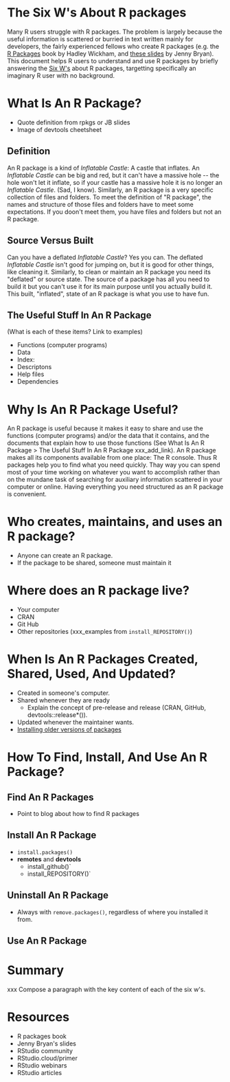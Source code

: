 # The Six W's About R packages

Many R users struggle with R packages. The problem is largely because the useful information is scattered or burried in text written mainly for developers, the fairly experienced fellows who create R packages (e.g. the [R Packages](http://r-pkgs.had.co.nz/) book by Hadley Wickham, and [these slides](https://speakerdeck.com/jennybc/ubc-stat545-2015-writing-your-first-r-package) by Jenny Bryan). This document helps R users to understand and use R packages by briefly answering the [Six W's](https://en.wikipedia.org/wiki/Five_Ws) about R packages, targetting specifically an imaginary R user with no background.



# What Is An R Package?
* Quote definition from rpkgs or JB slides
* Image of devtools cheetsheet

## Definition
An R package is a kind of _Inflatable Castle_: A castle that inflates. An _Inflatable Castle_ can be big and red, but it can't have a massive hole -- the hole won't let it inflate, so if your castle has a massive hole it is no longer an _Inflatable Castle_. (Sad, I know). Similarly, an R package is a very specific collection of files and folders. To meet the definition of "R package", the names and structure of those files and folders have to meet some expectations. If you doon't meet them, you have files and folders but not an R package.

## Source Versus Built
Can you have a deflated _Inflatable Castle_? Yes you can. The deflated _Inflatable Castle_ isn't good for jumping on, but it is good for other things, like cleaning it. Similarly, to clean or maintain an R package you need its "deflated" or source state. The source of a package has all you need to build it but you can't use it for its main purpose until you actually build it. This built, "inflated", state of an R package is what you use to have fun.

## The Useful Stuff In An R Package
(What is each of these items? Link to examples)
* Functions (computer programs)
* Data
* Index: 
* Descriptons
* Help files
* Dependencies

# Why Is An R Package Useful?
An R package is useful because it makes it easy to share and use the functions (computer programs) and/or the data that it contains, and the documents that explain how to use those functions (See What Is An R Package > The Useful Stuff In An R Package xxx_add_link). An R package makes all its components available from one place: The R console. Thus R packages help you to find what you need quickly. Thay way you can spend most of your time working on whatever you want to accomplish rather than on the mundane task of searching for auxiliary information scattered in your computer or online. Having everything you need structured as an R package is convenient.

# Who creates, maintains, and uses an R package?
* Anyone can create an R package. 
* If the package to be shared, someone must maintain it

# Where does an R package live?
* Your computer
* CRAN
* Git Hub
* Other repositories (xxx_examples from `install_REPOSITORY()`)

# When Is An R Packages Created, Shared, Used, And Updated?
* Created in someone's computer.
* Shared whenever they are ready
    * Explain the concept of pre-release and release (CRAN, GitHub, devtools::release\*()).
* Updated whenever the maintainer wants.
* [Installing older versions of packages](https://support.rstudio.com/hc/en-us/articles/219949047-Installing-older-versions-of-packages?mobile_site=true)


# How To Find, Install, And Use An R Package?
## Find An R Packages
* Point to blog about how to find R packages

## Install An R Package
* `install.packages()`
* __remotes__ and __devtools__
    * install_github()`
    * install_REPOSITORY()`

## Uninstall An R Package
* Always with `remove.packages()`, regardless of where you installed it from.

## Use An R Package


# Summary

xxx Compose a paragraph with the key content of each of the six w's.

# Resources

*  R packages book
* Jenny Bryan's slides
* RStudio community
* RStudio.cloud/primer
* RStudio webinars
* RStudio articles
